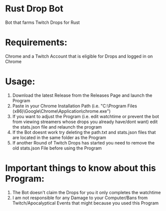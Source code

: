 # Rust Drop Bot
Bot that farms Twitch Drops for Rust

# Requirements: 

Chrome and a Twitch Account that is eligible for Drops and logged in on Chrome

# Usage:

1. Download the latest Release from the Releases Page and launch the Program
2. Paste in your Chrome Installation Path (i.e. "C:\Program Files (x86)\Google\Chrome\Application\chrome.exe")
3. If you want to adjust the Program (i.e. edit watchtime or prevent the bot from viewing streamers whose drops you already have/dont want) edit the stats.json file and relaunch the program
4. If the Bot doesnt work try deleting the path.txt and stats.json files that are located in the same folder as the Program
5. If another Round of Twitch Drops has started you need to remove the old stats.json File before using the Program

# Important things to know about this Program:
1. The Bot doesn't claim the Drops for you it only completes the watchtime
2. I am not responsible for any Damage to your Computer/Bans from Twitch/Apocalyptical Events that might because you used this Program
